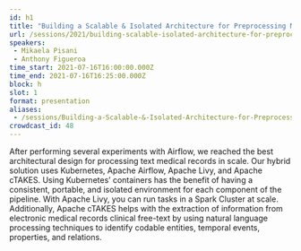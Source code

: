 ```yaml
---
id: h1
title: "Building a Scalable & Isolated Architecture for Preprocessing Medical Records"
url: /sessions/2021/building-scalable-isolated-architecture-for-preprocessing-medical-records
speakers:
 - Mikaela Pisani
 - Anthony Figueroa
time_start: 2021-07-16T16:00:00.000Z
time_end: 2021-07-16T16:25:00.000Z
block: h
slot: 1
format: presentation
aliases:
 - /sessions/Building-a-Scalable-&-Isolated-Architecture-for-Preprocessing-Medical-Records
crowdcast_id: 48
---
```


After performing several experiments with Airflow, we reached the best architectural design for processing text medical records in scale. Our hybrid solution uses Kubernetes, Apache Airflow, Apache Livy, and Apache cTAKES. Using Kubernetes’ containers has the benefit of having a consistent, portable, and isolated environment for each component of the pipeline.
 With Apache Livy, you can run tasks in a Spark Cluster at scale. Additionally, Apache cTAKES helps with the extraction of information from electronic medical records clinical free-text by using natural language processing techniques to identify codable entities, temporal events, properties, and relations.
